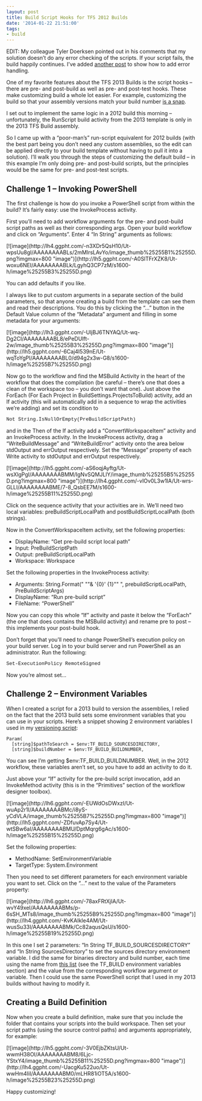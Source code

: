 ```yaml
---
layout: post
title: Build Script Hooks for TFS 2012 Builds
date: '2014-01-22 21:51:00'
tags:
- build
---
```


EDIT: My colleague Tyler Doerksen pointed out in his comments that my solution doesn’t do any error checking of the scripts. If your script fails, the build happily continues. I’ve added [another post](http://www.colinsalmcorner.com/2014/01/error-handling-poor-mans-runscript-in.html) to show how to add error handling.

One of my favorite features about the TFS 2013 Builds is the script hooks – there are pre- and post-build as well as pre- and post-test hooks. These make customizing build a whole lot easier. For example, customizing the build so that your assembly versions match your build number [is a snap](http://www.colinsalmcorner.com/2013/07/matching-binary-version-to-build-number.html).

I set out to implement the same logic in a 2012 build this morning – unfortunately, the RunScript build activity from the 2013 template is only in the 2013 TFS Build assembly.

So I came up with a “poor-man’s” run-script equivalent for 2012 builds (with the best part being you don’t need any custom assemblies, so the edit can be applied directly to your build template without having to pull it into a solution). I’ll walk you through the steps of customizing the default build – in this example I’m only doing pre- and post-build scripts, but the principles would be the same for pre- and post-test scripts.

## Challenge 1 – Invoking PowerShell

The first challenge is how do you invoke a PowerShell script from within the build? It’s fairly easy: use the InvokeProcess activity.

First you’ll need to add workflow arguments for the pre- and post-build script paths as well as their corresponding args. Open your build workflow and click on “Arguments”. Enter 4 “In String” arguments as follows:

<!--kg-card-begin: html-->[![image](http://lh4.ggpht.com/-n3XDr5QsH10/Ut-wpsUu8gI/AAAAAAAABLs/2mMlrsLAvYo/image_thumb%25255B1%25255D.png?imgmax=800 "image")](http://lh5.ggpht.com/-A0SlTFrXZK8/Ut-woxu6NEI/AAAAAAAABLk/LgyhQ3CP7zM/s1600-h/image%25255B3%25255D.png)<!--kg-card-end: html-->

You can add defaults if you like.

I always like to put custom arguments in a separate section of the build parameters, so that anyone creating a build from the template can see them and read their descriptions. You do this by clicking the “…” button in the Default Value column of the “Metadata” argument and filling in some metadata for your arguments:

<!--kg-card-begin: html-->[![image](http://lh3.ggpht.com/-UljBJ6TNYAQ/Ut-wq-Dg2CI/AAAAAAAABL8/ePeDUlft-2w/image_thumb%25255B3%25255D.png?imgmax=800 "image")](http://lh5.ggpht.com/-6Caj4I539nE/Ut-wqToYgPI/AAAAAAAABL0/d94g2x3w-G8/s1600-h/image%25255B7%25255D.png)<!--kg-card-end: html-->

Now go to the workflow and find the MSBuild Activity in the heart of the workflow that does the compilation (be careful – there’s one that does a clean of the workspace too – you don’t want that one). Just above the ForEach (For Each Project in BuildSettings.ProjectsToBuild) activity, add an If activity (this will automatically add in a sequence to wrap the activities we’re adding) and set its condition to

<!--kg-card-begin: html--><font size="2" face="Courier New">Not String.IsNullOrEmpty(PreBuildScriptPath)</font><!--kg-card-end: html-->

and in the Then of the If activity add a “ConvertWorkspaceItem” activity and an InvokeProcess activity. In the InvokeProcess activity, drag a “WriteBuildMessage” and “WriteBuildError” activity onto the area below stdOutput and errOutput respectively. Set the “Message” property of each Write activity to stdOutput and errOutput respectively.

<!--kg-card-begin: html-->[![image](http://lh5.ggpht.com/-aS6oqjAyftg/Ut-wsXlgPgI/AAAAAAAABMM/IgNvSQMJLlY/image_thumb%25255B5%25255D.png?imgmax=800 "image")](http://lh4.ggpht.com/-vIOv0L3w1IA/Ut-wrs-GLLI/AAAAAAAABME/7-8_QsbEE7M/s1600-h/image%25255B11%25255D.png)<!--kg-card-end: html-->

Click on the sequence activity that your activities are in. We’ll need two local variables: preBuildScriptLocalPath and postBuildScriptLocalPath (both strings).

Now in the ConvertWorkspaceItem activity, set the following properties:

- DisplayName: “Get pre-build script local path”
- Input: PreBuildScriptPath
- Output: preBuildScriptLocalPath
- Workspace: Workspace

Set the following properties in the InvokeProcess activity:

- Arguments: String.Format(" ""& '{0}' {1}"" ", prebuildScriptLocalPath, PreBuildScriptArgs)
- DisplayName: “Run pre-build script”
- FileName: “PowerShell”

Now you can copy this whole “If” activity and paste it below the “ForEach” (the one that does contains the MSBuild activity) and rename pre to post – this implements your post-build hook.

Don’t forget that you’ll need to change PowerShell’s execution policy on your build server. Log in to your build server and run PowerShell as an administrator. Run the following:

<!--kg-card-begin: html--><font size="2" face="Courier New">Set-ExecutionPolicy RemoteSigned</font><!--kg-card-end: html-->

Now you’re almost set…

## Challenge 2 – Environment Variables

When I created a script for a 2013 build to version the assemblies, I relied on the fact that the 2013 build sets some environment variables that you can use in your scripts. Here’s a snippet showing 2 environment variables I used in my [versioning script](http://www.colinsalmcorner.com/2013/07/matching-binary-version-to-build-number.html):

    Param(
      [string]$pathToSearch = $env:TF_BUILD_SOURCESDIRECTORY,
      [string]$buildNumber = $env:TF_BUILD_BUILDNUMBER,

You can see I’m getting $env:TF\_BUILD\_BUILDNUMBER. Well, in the 2012 workflow, these variables aren’t set, so you have to add an activity to do it.

Just above your “If” activity for the pre-build script invocation, add an InvokeMethod activity (this is in the “Primitives” section of the workflow designer toolbox).

<!--kg-card-begin: html-->[![image](http://lh6.ggpht.com/-EUWdOsDWxzI/Ut-wuAp2r1I/AAAAAAAABMc/i8yS-yCdVLA/image_thumb%25255B7%25255D.png?imgmax=800 "image")](http://lh5.ggpht.com/-ZDfuvAp7Sy4/Ut-wtSBw6aI/AAAAAAAABMU/DptMqrg6gAc/s1600-h/image%25255B15%25255D.png)<!--kg-card-end: html-->

Set the following properties:

- MethodName: SetEnvironmentVariable
- TargetType: System.Environment

Then you need to set different parameters for each environment variable you want to set. Click on the “…” next to the value of the Parameters property:

<!--kg-card-begin: html-->[![image](http://lh6.ggpht.com/-78axFRtXjIA/Ut-wvY49xeI/AAAAAAAABMs/p-6sSH_MTs8/image_thumb%25255B9%25255D.png?imgmax=800 "image")](http://lh4.ggpht.com/-KvKAIkIe4AM/Ut-wusSu33I/AAAAAAAABMk/Cc82aqusQsU/s1600-h/image%25255B19%25255D.png)<!--kg-card-end: html-->

In this one I set 2 parameters: “In String TF\_BUILD\_SOURCESDIRECTORY” and “In String SourcesDirectory” to set the sources directory environment variable. I did the same for binaries directory and build number, each time using the name from [this list](http://msdn.microsoft.com/en-us/library/vstudio/dn376353.aspx#scripts) (see the TF\_BUILD environment variables section) and the value from the corresponding workflow argument or variable. Then I could use the same PowerShell script that I used in my 2013 builds without having to modify it.

## Creating a Build Definition

Now when you create a build definition, make sure that you include the folder that contains your scripts into the build workspace. Then set your script paths (using the source control paths) and arguments appropriately, for example:

<!--kg-card-begin: html-->[![image](http://lh5.ggpht.com/-3V0EjbZKtsU/Ut-wwmH38OI/AAAAAAAABM8/6Ljc-YStxY4/image_thumb%25255B11%25255D.png?imgmax=800 "image")](http://lh4.ggpht.com/-UacgKu522uo/Ut-wwHm4IiI/AAAAAAAABM0/mLHR81iOT5A/s1600-h/image%25255B23%25255D.png)<!--kg-card-end: html-->

Happy customizing!

